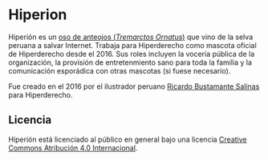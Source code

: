 # Hiperion

Hiperión es un [oso de anteojos (*Tremarctos Ornatus*)](https://es.wikipedia.org/wiki/Tremarctos_ornatus) que vino de la selva peruana a salvar Internet. Trabaja para Hiperderecho como mascota oficial de Hiperderecho desde el 2016. Sus roles incluyen la vocería pública de la organización, la provisión de entretenmiento sano para toda la familia y la comunicación esporádica con otras mascotas (si fuese necesario).

Fue creado en el 2016 por el ilustrador peruano [Ricardo Bustamante Salinas](https://www.behance.net/rbustamante) para Hiperderecho.

## Licencia

Hiperión está licenciado al público en general bajo una licencia [Creative Commons Atribución 4.0 Internacional](https://creativecommons.org/licenses/by/4.0/).
